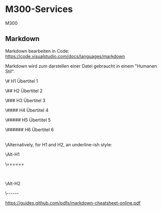 # M300-Services
M300

## Markdown
Markdown bearbeiten in Code:
https://code.visualstudio.com/docs/languages/markdown

Markdown wird zum darstellen einer Datei gebraucht in einem "Humanen Stil".
<br>

<p> \# H1 Übertitel 1 </p>
<p> \## H2 Übertitel 2 </p>
<p> \### H3 Übertitel 3 </p>
<p> \#### H4 Übertitel 4 </p>
<p> \##### H5 Übertitel 5 </p>
<p> \###### H6 Übertitel 6 </p>
<br>
\Alternatively, for H1 and H2, an underline-ish style:
<br>
<p> \Alt-H1 </p>
<p> \====== </p>
<br>
<p> \Alt-H2 </p>
<p> \------ </p>

https://guides.github.com/pdfs/markdown-cheatsheet-online.pdf
